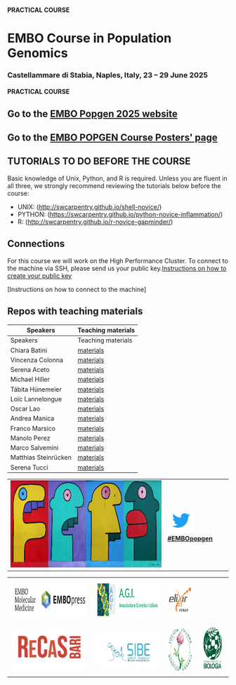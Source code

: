 #### PRACTICAL COURSE

# EMBO Course in Population Genomics
### Castellammare di Stabia, Naples, Italy, 23 – 29 June 2025

#### PRACTICAL COURSE

## Go to the [EMBO Popgen 2025 website](https://meetings.embo.org/event/25-pop-genomics) 

## Go to the [EMBO POPGEN Course Posters' page](https://www.jeangilder.it/pop-genomics/) 

## TUTORIALS TO DO BEFORE THE COURSE
Basic knowledge of Unix, Python, and R is required. Unless you are fluent in all three, we strongly recommend reviewing the tutorials below before the course:

- UNIX:  (http://swcarpentry.github.io/shell-novice/)
- PYTHON: (https://swcarpentry.github.io/python-novice-inflammation/)
- R:  (http://swcarpentry.github.io/r-novice-gapminder/)
  
## Connections

For this course we will work on the High Performance Cluster. 
To connect to the machine via SSH, please send us your public key.[Instructions on how to create your public key](https://github.com/ColonnaLab/EMBO_popgen/blob/main/popgen2025/connections/EMBO_POPGEN2025_keypair.pdf)

[Instructions on how to connect to the machine]

## Repos with teaching materials
| Speakers | Teaching materials |
|--------------------|-----------------|
| Speakers | Teaching materials |
| Chiara Batini | [materials](Chiara_Batini) |
| Vincenza Colonna| [materials](Vincenza_Colonna) |
| Serena Aceto | [materials](Serena_Aceto) |
| Michael Hiller | [materials](Michael_Hiller) |
| Tábita Hünemeier | [materials](Tabita_Hunemeier) |
| Loïc Lannelongue | [materials](Loic_Lannelongue) |
| Oscar Lao | [materials](Oscar_Lao) |
| Andrea Manica | [materials](Andrea_Manica) |
| Franco Marsico | [materials](Franco_Marsico) |
| Manolo Perez | [materials](Manolo_Perez) |
| Marco Salvemini | [materials](Marco_Salvemini) |
| Matthias Steinrücken | [materials](Matthias_Steinrucken) |
| Serena Tucci | [materials](Serena_Tucci) |



<table style="width:100%">
   <tr>
     <td><img src="./img/popgenlogo.png" alt="yay" height="200" width="700"></td> <td><a href="https://twitter.com/hashtag/EMBOpopgen?src=hashtag_click"><img src="./img/tw.png" alt="yay" height="60" width="60"><b>#EMBOpopgen</b></td>    
     <tr/>
</table>


<table width="100%">
   <tr>
    <td align="center" style="padding: 10px;">
      <a href="https://www.embo.org">
        <img src="./img/embo.png" alt="EMBO" height="80">
      </a>
    </td>
    <td align="center" style="padding: 10px;">
      <a href="https://www.associazionegeneticaitaliana.it/">
        <img src="./img/AGI.jpeg" alt="AGI" height="80">
      </a>
    </td>
    <td align="center" style="padding: 10px;">
      <a href="https://elixir-europe.org/about-us/who-we-are/nodes/italy">
        <img src="./img/elixir.png" alt="ELIXIR" height="80">
      </a>
    </td>
  </tr>

   <tr>
    <td align="center" style="padding: 10px;">
      <a href="https://www.recas-bari.it/index.php/en/">
        <img src="./img/RECAS.png" alt="RECAS" height="100">
      </a>
    </td>
    <td align="center" style="padding: 10px;">
      <a href="https://www.sibe-iseb.it">
        <img src="./img/SIBE.png" alt="SIBE" height="80">
      </a>
    </td>
    <td align="center" style="padding: 10px;">
      <a href="http://www.geneticagraria.it/">
        <img src="./img/SSIGA.png" alt="SSIGA" height="100">
      </a>
    </td>
    <td align="center" style="padding: 10px;">
      <a href="https://www.unina.it">
        <img src="./img/UNINA.jpg" alt="UNINA" height="100">
      </a>
    </td>
  </tr>
</table>
